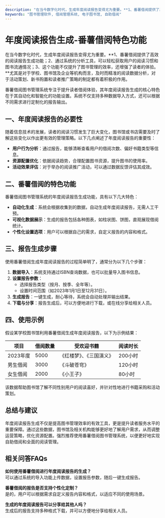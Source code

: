 ```yaml
---
description: "在当今数字化时代，生成年度阅读报告变得尤为重要。**1、番薯借阅提供了高效的阅读报告生成功能；2、通过系统的分析工具，可以轻松获取用户的阅读习惯和图书流通情况；3、这个功能不仅提升了图书管理的效率，还增强了读者的体验。**尤其是对于学校、图书馆及企业等机构而言，及时而精准的阅读数据分析，对于活动策划、新书购置和读者推广策略的制定都有着积极的作用。"
keywords: "图书管理软件, 借阅管理系统, 电子图书馆, 自助借阅"
---
```

# 年度阅读报告生成-番薯借阅特色功能

在当今数字化时代，生成年度阅读报告变得尤为重要。**1、番薯借阅提供了高效的阅读报告生成功能；2、通过系统的分析工具，可以轻松获取用户的阅读习惯和图书流通情况；3、这个功能不仅提升了图书管理的效率，还增强了读者的体验。**尤其是对于学校、图书馆及企业等机构而言，及时而精准的阅读数据分析，对于活动策划、新书购置和读者推广策略的制定都有着积极的作用。

番薯借阅图书管理系统专注于提升读者借阅体验，其年度阅读报告生成的核心特色在于其自动化和智能化的功能设置。系统不仅支持多种数据导入方式，还可以根据不同需求进行定制化的报告输出。

## **一、年度阅读报告的必要性**

随着信息技术的发展，读者的阅读习惯发生了巨大变化，图书馆或书店需要及时了解这些变化以作出更有效的管理策略。以下几点阐述了年度阅读报告的重要性：

- **用户行为分析**：通过报告，能够清晰查看用户的借阅次数、偏好书籍类型等信息。
- **资源配置优化**：依据阅读趋势，合理配置图书资源，提升图书的使用率。
- **活动效果评估**：对于举办的阅读推广活动，可以通过数据反馈评估其成效。

## **二、番薯借阅的特色功能**

番薯借阅图书管理系统的年度阅读报告生成功能，具有以下几大特色：

- **自动化生成**：系统会根据收集到的数据，自动生成年度阅读报告，无需人工干预。
- **可视化数据展示**：生成的报告包括各种图表，如柱状图、饼图，直观展现借阅统计。
- **个性化设置选项**：用户可以根据自己的需求，自定义报告的内容和格式。

## **三、报告生成步骤**

使用番薯借阅生成年度阅读报告的过程简单明了，通常分为以下几个步骤：

1. **数据导入**：系统支持通过ISBN查询数据，也可以批量导入图书信息。
2. **设置报告参数**：
   - 选择报告类型（按月、按季、全年等）。
   - 设置时间范围（如2023年1月1日至12月31日）。
3. **生成报告**：一键生成，耐心等待，系统会自动处理并输出结果。
4. **下载与分享**：报告生成后，可以方便地进行下载，或在线分享给相关人员。

## **四、使用示例**

假设某学校图书馆利用番薯借阅生成年度阅读报告，以下为示例结果：

| 项目        | 借阅数量 | 受欢迎书籍      | 阅读时长 |
|-------------|----------|------------------|----------|
| 2023年度    | 5000     | 《红楼梦》、《三国演义》 | 200小时  |
| 男生借阅    | 3000     | 《斗破苍穹》      | 120小时  |
| 女生借阅    | 2000     | 《小王子》        | 80小时   |

该数据帮助图书馆了解不同性别用户的阅读喜好，并针对性地进行书籍采购和活动策划。

## **总结与建议**

年度阅读报告生成不仅是提高图书管理效率的有效工具，更是提升读者服务水平的重要保障。通过这些数据，图书馆及相关机构能够更好地了解用户需求，从而调整运营策略，优化资源配置。强烈推荐使用番薯借阅图书管理系统，以便更好地实现自助借阅和全面的阅读管理。

## **相关问答FAQs**

**如何使用番薯借阅进行年度阅读报告的生成？**  
可以通过系统的导入功能上传数据，设置报告参数，随后一键生成报告。

**番薯借阅的报告是否支持个性化定制？**  
是的，用户可以根据需求自定义报告内容和格式，以适应不同的使用场景。

**生成的年度阅读报告可以分享给其他人吗？**  
生成后的报告支持多种格式下载，并可以方便地分享给相关人员。
